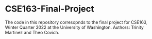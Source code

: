 # CSE163-Final-Project

The code in this repository corresopnds to the final project for CSE163, Winter Quarter 2022 at the University of Washington. 
Authors: Trinity Martinez and Theo Covich.
